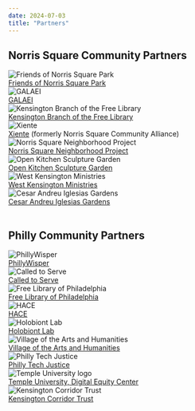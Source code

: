 ```yaml
---
date: 2024-07-03
title: "Partners"
---
```


## Norris Square Community Partners

<div class="partner-section">

<div class="partner-card">
    <img alt="Friends of Norris Square Park" src="/images/partners/fnsp.png"/>
    <div class="partner-desc">
        <a href="https://www.facebook.com/friendsofnorrissquarepark/">Friends of Norris Square Park</a>
    </div>
</div>

<div class="partner-card">
    <img alt="GALAEI" src="/images/partners/galaei.png"/>
    <div class="partner-desc">
        <a href="https://www.galaeiqtbipoc.org/">GALAEI</a>
    </div>
</div>

<div class="partner-card">
    <img alt="Kensington Branch of the Free Library" src="/images/partners/flp.png"/>
    <div class="partner-desc">
        <a href="https://libwww.freelibrary.org/locations/kensington-library">Kensington Branch of the Free Library</a>
    </div>
</div>

<div class="partner-card">
    <img alt="Xiente" src="/images/partners/xiente.png"/>
    <div class="partner-desc">
        <a href="https://www.xiente.org/">Xiente</a> (formerly Norris Square Community Alliance)
    </div>
</div>

<div class="partner-card">
    <img alt="Norris Square Neighborhood Project" src="/images/partners/nsnp.svg"/>
    <div class="partner-desc">
        <a href="https://myneighborhoodproject.org/">Norris Square Neighborhood Project</a>
    </div>
</div>

<div class="partner-card">
    <img alt="Open Kitchen Sculpture Garden" src="/images/partners/oksg.jpg"/>
    <div class="partner-desc">
        <a href="https://www.facebook.com/theopenkitchensculpturegarden">Open Kitchen Sculpture Garden</a>
    </div>
</div>

<div class="partner-card">
    <img alt="West Kensington Ministries" src="/images/partners/wkm.png"/>
    <div class="partner-desc">
        <a href="https://westkensingtonministry.com/">West Kensington Ministries</a>
    </div>
</div>

<div class="partner-card">
    <img alt="Cesar Andreu Iglesias Gardens" src="/images/partners/caig.png"/>
    <div class="partner-desc">
        <a href="https://iglesiasgardens.com/">Cesar Andreu Iglesias Gardens</a>
    </div>
</div>

</div>

<br/>

## Philly Community Partners

<div class="partner-section">

<div class="partner-card">
    <img alt="PhillyWisper" src="/images/partners/wisper.png"/>
    <div class="partner-desc">
        <a href="https://phillywisper.net/">PhillyWisper</a>
    </div>
</div>

<div class="partner-card">
    <img alt="Called to Serve" src="/images/partners/cts.png"/>
    <div class="partner-desc">
        <a href="https://calledtoservecdc.org/">Called to Serve</a>
    </div>
</div>

<div class="partner-card">
    <img alt="Free Library of Philadelphia" src="/images/partners/flp.png"/>
    <div class="partner-desc">
        <a href="https://www.freelibrary.org/">Free Library of Philadelphia</a>
    </div>
</div>

<div class="partner-card">
    <img alt="HACE" src="/images/partners/hace.png"/>
    <div class="partner-desc">
        <a href="https://www.hacecdc.org/">HACE</a>
    </div>
</div>

<div class="partner-card">
    <img alt="Holobiont Lab" src="/images/partners/holobiont.png"/>
    <div class="partner-desc">
        <a href="https://holobiontlab.org/">Holobiont Lab</a>
    </div>
</div>

<div class="partner-card">
    <img alt="Village of the Arts and Humanities" src="/images/partners/voah.png"/>
    <div class="partner-desc">
        <a href="http://spaces.villagearts.org/">Village of the Arts and Humanities</a>
    </div>
</div>

<div class="partner-card">
    <img alt="Philly Tech Justice" src="/images/partners/ptj.png"/>
    <div class="partner-desc">
        <a href="https://movementalliance.org/blog/project/philly-tech-justice/">Philly Tech Justice</a>
    </div>
</div>

<div class="partner-card">
    <img alt="Temple University logo" src="/images/partners/temple.svg"/>
    <div class="partner-desc">
        <a href="https://lenfestcenter.temple.edu/Digital-Equality-Center">Temple University, Digital Equity Center</a>
    </div>
</div>

<div class="partner-card">
    <img alt="Kensington Corridor Trust" src="/images/partners/kct.png"/>
    <div class="partner-desc">
        <a href="https://kctphilly.org/">Kensington Corridor Trust</a>
    </div>
</div>

</div>
